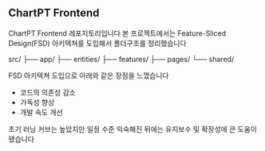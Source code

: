 ## ChartPT Frontend

ChartPT Frontend 레포지토리입니다
본 프로젝트에서는 Feature-Sliced Design(FSD) 아키텍쳐를 도입해서 폴더구조를 정리했습니다

src/
├── app/
├── entities/
├── features/
├── pages/
└── shared/

FSD 아키텍쳐 도입으로 아래와 같은 장점을 느꼈습니다

- 코드의 의존성 감소
- 가독성 향상
- 개발 속도 개선

초기 러닝 커브는 높았지만 일정 수준 익숙해진 뒤에는 유지보수 및 확장성에 큰 도움이 됐습니다

